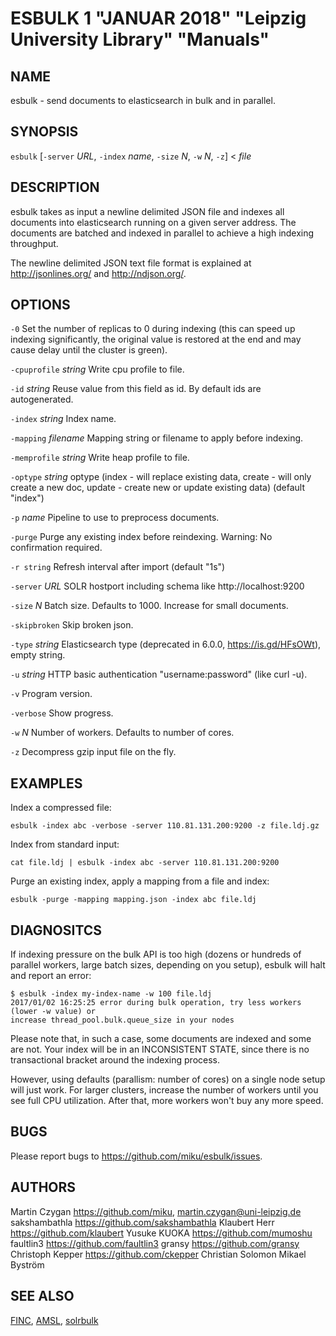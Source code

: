 ESBULK 1 "JANUAR 2018" "Leipzig University Library" "Manuals"
=============================================================

NAME
----

esbulk - send documents to elasticsearch in bulk and in parallel.

SYNOPSIS
--------

`esbulk` [`-server` *URL*, `-index` *name*, `-size` *N*, `-w` *N*, `-z`] < *file*

DESCRIPTION
-----------

esbulk takes as input a newline delimited JSON file and indexes all documents
into elasticsearch running on a given server address. The documents are batched
and indexed in parallel to achieve a high indexing throughput.

The newline delimited JSON text file format is explained at http://jsonlines.org/ and http://ndjson.org/.

OPTIONS
-------

`-0`
  Set the number of replicas to 0 during indexing (this can speed up indexing significantly, the original value is restored at the end and may cause delay until the cluster is green).

`-cpuprofile` *string*
  Write cpu profile to file.

`-id` *string*
  Reuse value from this field as id. By default ids are autogenerated.

`-index` *string*
  Index name.

`-mapping` *filename*
  Mapping string or filename to apply before indexing.

`-memprofile` *string*
  Write heap profile to file.

`-optype` *string*
  optype (index - will replace existing data, create - will only create a new doc,
  update - create new or update existing data) (default "index")

`-p` *name*
  Pipeline to use to preprocess documents.

`-purge`
  Purge any existing index before reindexing. Warning: No confirmation required.

`-r string`
  Refresh interval after import (default "1s")

`-server` *URL*
  SOLR hostport including schema like http://localhost:9200

`-size` *N*
  Batch size. Defaults to 1000. Increase for small documents.

`-skipbroken`
  Skip broken json.

`-type` *string*
  Elasticsearch type (deprecated in 6.0.0, https://is.gd/HFsOWt), empty string.

`-u` *string*
  HTTP basic authentication "username:password" (like curl -u).

`-v`
  Program version.

`-verbose`
  Show progress.

`-w` *N*
  Number of workers. Defaults to number of cores.

`-z`
  Decompress gzip input file on the fly.

EXAMPLES
--------

Index a compressed file:

  `esbulk -index abc -verbose -server 110.81.131.200:9200 -z file.ldj.gz`

Index from standard input:

  `cat file.ldj | esbulk -index abc -server 110.81.131.200:9200`

Purge an existing index, apply a mapping from a file and index:

  `esbulk -purge -mapping mapping.json -index abc file.ldj`

DIAGNOSITCS
-----------

If indexing pressure on the bulk API is too high (dozens or hundreds of
parallel workers, large batch sizes, depending on you setup), esbulk will halt
and report an error:

```
$ esbulk -index my-index-name -w 100 file.ldj
2017/01/02 16:25:25 error during bulk operation, try less workers (lower -w value) or
increase thread_pool.bulk.queue_size in your nodes
```

Please note that, in such a case, some documents are indexed and some are not.
Your index will be in an INCONSISTENT STATE, since there is no transactional
bracket around the indexing process.

However, using defaults (parallism: number of cores) on a single node setup
will just work. For larger clusters, increase the number of workers until you
see full CPU utilization. After that, more workers won't buy any more speed.

BUGS
----

Please report bugs to https://github.com/miku/esbulk/issues.

AUTHORS
------

Martin Czygan <https://github.com/miku>, <martin.czygan@uni-leipzig.de>
sakshambathla <https://github.com/sakshambathla>
Klaubert Herr <https://github.com/klaubert>
Yusuke KUOKA <https://github.com/mumoshu>
faultlin3 <https://github.com/faultlin3>
gransy <https://github.com/gransy>
Christoph Kepper <https://github.com/ckepper>
Christian Solomon
Mikael Byström

SEE ALSO
--------

[FINC](https://finc.info), [AMSL](http://amsl.technology/), [solrbulk](https://github.com/miku/solrbulk)

